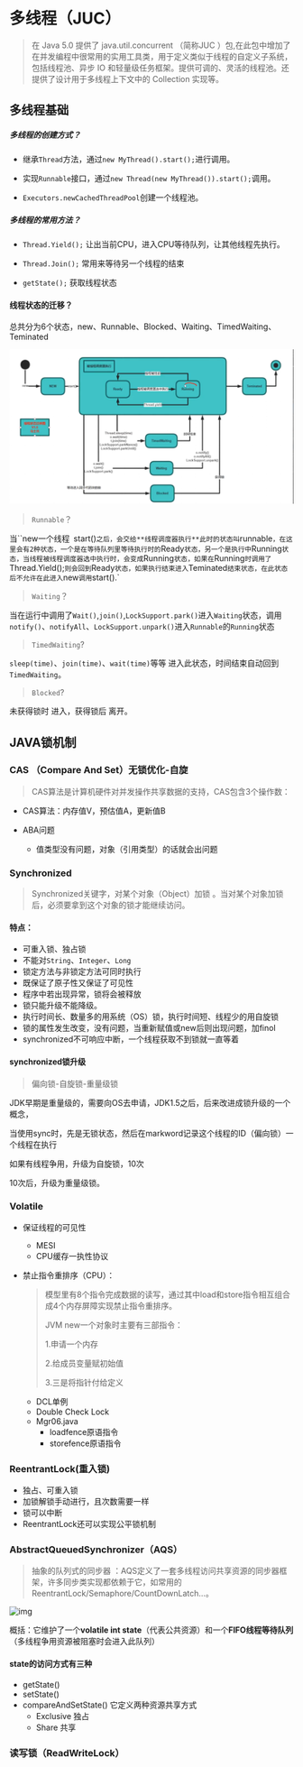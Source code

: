 # 多线程（JUC）

> 在 Java 5.0 提供了 java.util.concurrent （简称JUC ）包,在此包中增加了在并发编程中很常用的实用工具类，用于定义类似于线程的自定义子系统，包括线程池、异步 IO 和轻量级任务框架。提供可调的、灵活的线程池。还提供了设计用于多线程上下文中的 Collection 实现等。





## 多线程基础

##### 多线程的创建方式？

* 继承`Thread`方法，通过`new MyThread().start();`进行调用。

* 实现`Runnable`接口，通过`new Thread(new MyThread()).start();`调用。

* `Executors.newCachedThreadPool`创建一个线程池。



##### 多线程的常用方法？

* `Thread.Yield();`	让出当前CPU，进入CPU等待队列，让其他线程先执行。

* `Thread.Join();`	常用来等待另一个线程的结束

* `getState();`	获取线程状态



#### 线程状态的迁移？

总共分为6个状态，new、Runnable、Blocked、Waiting、TimedWaiting、Teminated

![image-20210307032724553](JUC-%E5%A4%9A%E7%BA%BF%E7%A8%8B%E4%B8%8E%E9%AB%98%E5%B9%B6%E5%8F%91.assets/image-20210307032724553.png)

> `Runnable`？

​		当``new一个线程` `start()`之后，会交给**线程调度器执行**此时的状态叫`runnable`，在这里会有2种状态，一个是在等待队列里等待执行时的`Ready`状态，另一个是执行中`Running`状态，当线程被线程调度器选中执行时，会变成`Running`状态，如果在`Running`时调用了`Thread.Yield();`则会回到`Ready`状态，如果执行结束进入`Teminated`结束状态，在此状态后不允许在此进入`new`调用`start().`



> `Waiting`？

当在运行中调用了`Wait()`,`join()`,`LockSupport.park()`进入`Waiting`状态，调用`notify()`、`notifyAll`、`LockSupport.unpark()`进入`Runnable`的`Running`状态



> `TimedWaiting`?

`sleep(time)`、`join(time)`、`wait(time)`等等 进入此状态，时间结束自动回到`TimedWaiting`。



> `Blocked`?

未获得锁时 进入，获得锁后 离开。 



## JAVA锁机制

### CAS （Compare And Set）无锁优化-自旋

> CAS算法是计算机硬件对并发操作共享数据的支持，CAS包含3个操作数：

* CAS算法：内存值V，预估值A，更新值B

* ABA问题
  * 值类型没有问题，对象（引用类型）的话就会出问题





### Synchronized

> Synchronized关键字，对某个对象（Object）加锁 。当对某个对象加锁后，必须要拿到这个对象的锁才能继续访问。

#### 特点：

* 可重入锁、独占锁
* 不能对`String`、`Integer`、`Long`
* 锁定方法与非锁定方法可同时执行
* 既保证了原子性又保证了可见性
* 程序中若出现异常，锁将会被释放
* 锁只能升级不能降级。
* 执行时间长、数量多的用系统（OS）锁，执行时间短、线程少的用自旋锁
* 锁的属性发生改变，没有问题，当重新赋值或new后则出现问题，加finol
* synchronized不可响应中断，一个线程获取不到锁就一直等着



#### synchronized锁升级

> 偏向锁-自旋锁-重量级锁

JDK早期是重量级的，需要向OS去申请，JDK1.5之后，后来改进成锁升级的一个概念，

当使用sync时，先是无锁状态，然后在markword记录这个线程的ID（偏向锁）一个线程在执行

如果有线程争用，升级为自旋锁，10次

10次后，升级为重量级锁。









### Volatile

* 保证线程的可见性
  * MESI
  * CPU缓存一执性协议

* 禁止指令重排序（CPU）：

  > 模型里有8个指令完成数据的读写，通过其中load和store指令相互组合成4个内存屏障实现禁止指令重排序。
  >
  >  JVM new一个对象时主要有三部指令：
  >
  > 1.申请一个内存
  >
  > 2.给成员变量赋初始值
  >
  > 3.三是将指针付给定义

  * DCL单例
  * Double Check Lock
  * Mgr06.java
    * loadfence原语指令
    * storefence原语指令



### ReentrantLock(重入锁)

* 独占、可重入锁
* 加锁解锁手动进行，且次数需要一样
* 锁可以中断
* ReentrantLock还可以实现公平锁机制



### AbstractQueuedSynchronizer（AQS）

> 抽象的队列式的同步器 ：AQS定义了一套多线程访问共享资源的同步器框架，许多同步类实现都依赖于它，如常用的ReentrantLock/Semaphore/CountDownLatch...。

![img](/Users/gaoshengwang/%E8%BD%AF%E4%BB%B6%E6%8A%80%E6%9C%AF/%E6%8A%80%E6%9C%AF%E6%96%87%E6%A1%A3/java/images/721070-20170504110246211-10684485.png)

概括：它维护了一个**volatile int state**（代表公共资源）和一个**FIFO线程等待队列**（多线程争用资源被阻塞时会进入此队列）



#### state的访问方式有三种

* getState()
* setState()
* compareAndSetState() 它定义两种资源共享方式
  * Exclusive 独占
  * Share 共享





### 读写锁（ReadWriteLock）